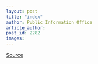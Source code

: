 ```yaml
---
layout: post
title: "index"
author: Public Information Office
article_author: 
post_id: 2282
images:
---
```



<p><a href="http://www1.ucsc.edu/currents/00-01/04-16/index.html" title="Permalink to index">Source</a></p>
